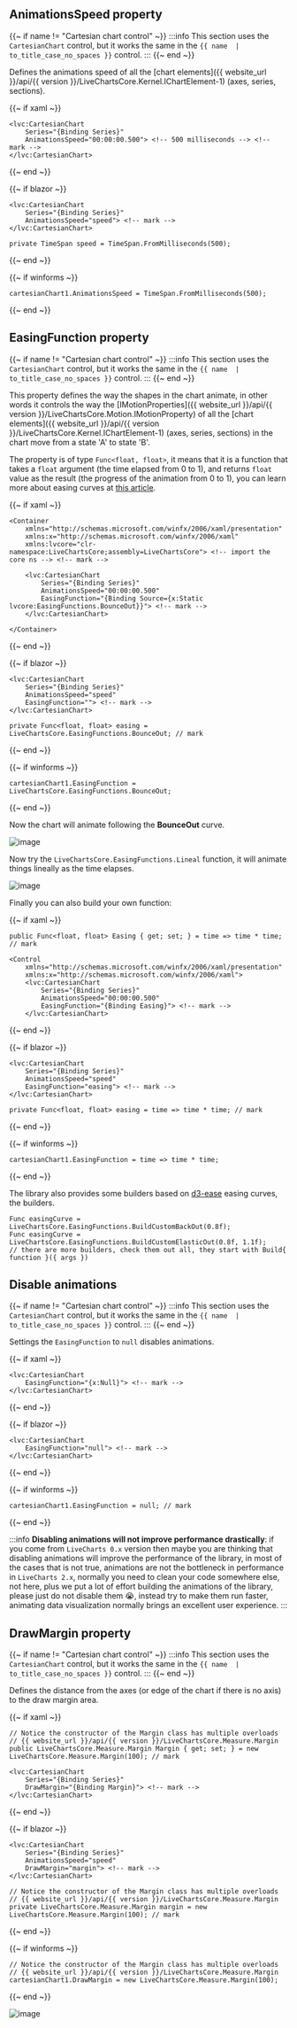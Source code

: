 ## AnimationsSpeed property

{{~ if name != "Cartesian chart control" ~}}
:::info
This section uses the `CartesianChart` control, but it works the same in the `{{ name  | to_title_case_no_spaces }}` control.
:::
{{~ end ~}}


Defines the animations speed of all the [chart elements]({{ website_url }}/api/{{ version }}/LiveChartsCore.Kernel.IChartElement-1) (axes, series, sections).

{{~ if xaml ~}}
<pre><code>&lt;lvc:CartesianChart
    Series="{Binding Series}"
    AnimationsSpeed="00:00:00.500"> &lt;!-- 500 milliseconds --> &lt;!-- mark -->
&lt;/lvc:CartesianChart></code></pre>
{{~ end ~}}

{{~ if blazor ~}}
<pre><code>&lt;lvc:CartesianChart
    Series="{Binding Series}"
    AnimationsSpeed="speed"> &lt;!-- mark -->
&lt;/lvc:CartesianChart></code></pre>

<pre><code>private TimeSpan speed = TimeSpan.FromMilliseconds(500);</code></pre>
{{~ end ~}}

{{~ if winforms ~}}
<pre><code>cartesianChart1.AnimationsSpeed = TimeSpan.FromMilliseconds(500);</code></pre>
{{~ end ~}}

## EasingFunction property

{{~ if name != "Cartesian chart control" ~}}
:::info
This section uses the `CartesianChart` control, but it works the same in the `{{ name  | to_title_case_no_spaces }}` control.
:::
{{~ end ~}}

This property defines the way the shapes in the chart animate, in other words it controls the way the 
[IMotionProperties]({{ website_url }}/api/{{ version }}/LiveChartsCore.Motion.IMotionProperty) of all the 
[chart elements]({{ website_url }}/api/{{ version }}/LiveChartsCore.Kernel.IChartElement-1) (axes, series, sections) in the chart
move from a state 'A' to state 'B'.

The property is of type `Func<float, float>`, it means that it is a function that takes a `float` argument (the time elapsed from 0 to 1), 
and  returns `float` value as the result (the progress of the animation from 0 to 1), you can learn more about easing curves at 
[this article](https://medium.com/@ryan_brownhill/crafting-easing-curves-for-user-interfaces-34f39e1b4a43).

{{~ if xaml ~}}
<pre><code>&lt;Container
    xmlns="http://schemas.microsoft.com/winfx/2006/xaml/presentation"
    xmlns:x="http://schemas.microsoft.com/winfx/2006/xaml"
    xmlns:lvcore="clr-namespace:LiveChartsCore;assembly=LiveChartsCore"> &lt;!-- import the core ns --> &lt;!-- mark -->

    &lt;lvc:CartesianChart
        Series="{Binding Series}"
        AnimationsSpeed="00:00:00.500"
        EasingFunction="{Binding Source={x:Static lvcore:EasingFunctions.BounceOut}}"> &lt;!-- mark -->
    &lt;/lvc:CartesianChart>
    
&lt;/Container></code></pre>
{{~ end ~}}

{{~ if blazor ~}}
<pre><code>&lt;lvc:CartesianChart
    Series="{Binding Series}"
    AnimationsSpeed="speed"
    EasingFunction=""> &lt;!-- mark -->
&lt;/lvc:CartesianChart></code></pre>

<pre><code>private Func&lt;float, float> easing = LiveChartsCore.EasingFunctions.BounceOut; // mark</code></pre>
{{~ end ~}}

{{~ if winforms ~}}
<pre><code>cartesianChart1.EasingFunction = LiveChartsCore.EasingFunctions.BounceOut;</code></pre>
{{~ end ~}}

Now the chart will animate following the **BounceOut** curve.

![image](https://raw.githubusercontent.com/beto-rodriguez/LiveCharts2/dev/docs/_assets/bounceout-anim.gif)

Now try the `LiveChartsCore.EasingFunctions.Lineal` function, it will animate things lineally as the time elapses.

![image](https://raw.githubusercontent.com/beto-rodriguez/LiveCharts2/dev/docs/_assets/lineal-anim.gif)

Finally you can also build your own function:

{{~ if xaml ~}}
<pre><code>public Func&lt;float, float> Easing { get; set; } = time => time * time; // mark</code></pre>

<pre><code>&lt;Control
    xmlns="http://schemas.microsoft.com/winfx/2006/xaml/presentation"
    xmlns:x="http://schemas.microsoft.com/winfx/2006/xaml">
    &lt;lvc:CartesianChart
        Series="{Binding Series}"
        AnimationsSpeed="00:00:00.500"
        EasingFunction="{Binding Easing}"> &lt;!-- mark -->
    &lt;/lvc:CartesianChart></code></pre>
{{~ end ~}}

{{~ if blazor ~}}
<pre><code>&lt;lvc:CartesianChart
    Series="{Binding Series}"
    AnimationsSpeed="speed"
    EasingFunction="easing"> &lt;!-- mark -->
&lt;/lvc:CartesianChart></code></pre>

<pre><code>private Func&lt;float, float> easing = time => time * time; // mark</code></pre>
{{~ end ~}}

{{~ if winforms ~}}
<pre><code>cartesianChart1.EasingFunction = time => time * time;</code></pre>
{{~ end ~}}

The library also provides some builders based on [d3-ease](https://github.com/d3/d3-ease) easing curves, 
the builders.

<pre><code>Func<float, float> easingCurve = LiveChartsCore.EasingFunctions.BuildCustomBackOut(0.8f);
Func<float, float> easingCurve = LiveChartsCore.EasingFunctions.BuildCustomElasticOut(0.8f, 1.1f);
// there are more builders, check them out all, they start with Build{ function }({ args })</code></pre>

## Disable animations

{{~ if name != "Cartesian chart control" ~}}
:::info
This section uses the `CartesianChart` control, but it works the same in the `{{ name  | to_title_case_no_spaces }}` control.
:::
{{~ end ~}}

Settings the `EasingFunction` to `null` disables animations.

{{~ if xaml ~}}
<pre><code>&lt;lvc:CartesianChart
    EasingFunction="{x:Null}"> &lt;!-- mark -->
&lt;/lvc:CartesianChart></code></pre>
{{~ end ~}}

{{~ if blazor ~}}
<pre><code>&lt;lvc:CartesianChart
    EasingFunction="null"> &lt;!-- mark -->
&lt;/lvc:CartesianChart></code></pre>
{{~ end ~}}

{{~ if winforms ~}}
<pre><code>cartesianChart1.EasingFunction = null; // mark</code></pre>
{{~ end ~}}

:::info
**Disabling animations will not improve performance drastically**: if you come from `LiveCharts 0.x` version then
maybe you are thinking that disabling animations will improve the performance of the library, in most of the cases
that is not true, animations are not the bottleneck in performance in `LiveCharts 2.x`, normally you need to 
clean your code somewhere else, not here, plus we put a lot of effort building the animations of the library, please
just do not disable them 😭, instead try to make them run faster, animating data visualization normally brings
an excellent user experience.
:::

## DrawMargin property

{{~ if name != "Cartesian chart control" ~}}
:::info
This section uses the `CartesianChart` control, but it works the same in the `{{ name  | to_title_case_no_spaces }}` control.
:::
{{~ end ~}}

Defines the distance from the axes (or edge of the chart if there is no axis) to the draw margin area.

{{~ if xaml ~}}
<pre><code>// Notice the constructor of the Margin class has multiple overloads
// {{ website_url }}/api/{{ version }}/LiveChartsCore.Measure.Margin
public LiveChartsCore.Measure.Margin Margin { get; set; } = new LiveChartsCore.Measure.Margin(100); // mark</code></pre>

<pre><code>&lt;lvc:CartesianChart
    Series="{Binding Series}"
    DrawMargin="{Binding Margin}"> &lt;!-- mark -->
&lt;/lvc:CartesianChart></code></pre>
{{~ end ~}}

{{~ if blazor ~}}
<pre><code>&lt;lvc:CartesianChart
    Series="{Binding Series}"
    AnimationsSpeed="speed"
    DrawMargin="margin"> &lt;!-- mark -->
&lt;/lvc:CartesianChart></code></pre>

<pre><code>// Notice the constructor of the Margin class has multiple overloads
// {{ website_url }}/api/{{ version }}/LiveChartsCore.Measure.Margin
private LiveChartsCore.Measure.Margin margin = new LiveChartsCore.Measure.Margin(100); // mark</code></pre>
{{~ end ~}}

{{~ if winforms ~}}
<pre><code>// Notice the constructor of the Margin class has multiple overloads
// {{ website_url }}/api/{{ version }}/LiveChartsCore.Measure.Margin
cartesianChart1.DrawMargin = new LiveChartsCore.Measure.Margin(100);</code></pre>
{{~ end ~}}

![image](https://raw.githubusercontent.com/beto-rodriguez/LiveCharts2/dev/docs/_assets/drawmargin.png)